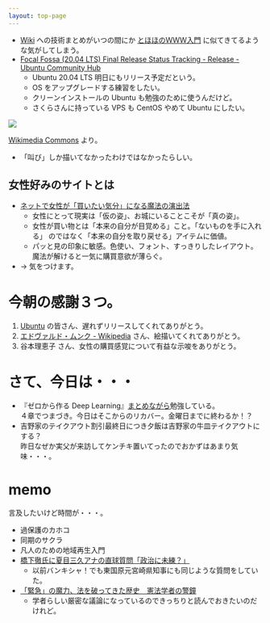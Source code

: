 ```yaml
---
layout: top-page
---
```


* [Wiki](https://github.com/izudon/izudon.github.io/wiki)
  への技術まとめがいつの間にか
  [とほほのＷＷＷ入門](http://www.tohoho-web.com/)
  に似てきてるような気がしてしまう。
* [Focal Fossa (20.04 LTS) Final Release Status Tracking - Release - Ubuntu Community Hub](https://discourse.ubuntu.com/t/focal-fossa-20-04-lts-final-release-status-tracking/15366/1)
  * Ubuntu 20.04 LTS 明日にもリリース予定だという。
  * OS をアップグレードする練習をしたい。
  * クリーンインストールの Ubuntu も勉強のために使うんだけど。
  * さくらさんに持っている VPS も CentOS やめて Ubuntu にしたい。
  
[![](https://upload.wikimedia.org/wikipedia/commons/thumb/c/c7/Edvard_Munch_-_Morning_%281884%29.jpg/1094px-Edvard_Munch_-_Morning_%281884%29.jpg)](https://commons.wikimedia.org/wiki/File:Edvard_Munch_-_Morning_(1884).jpg)

[Wikimedia Commons](https://commons.wikimedia.org/) より。

* 「叫び」しか描いてなかったわけではなかったらしい。


## 女性好みのサイトとは

* [ネットで女性が「買いたい気分」になる魔法の演出法](https://diamond.jp/articles/-/163748)
  * 女性にとって現実は「仮の姿」、お城にいることこそが「真の姿」。
  * 女性が買い物とは「本来の自分が目覚める」こと。「ないものを手に入れる」
    のではなく「本来の自分を取り戻せる」アイテムに価値。
  * パッと見の印象に敏感。色使い、フォント、すっきりしたレイアウト。
    魔法が解けると一気に購買意欲が薄らぐ。
* -> 気をつけます。


# 今朝の感謝３つ。

1. [Ubuntu](https://ubuntu.com/) の皆さん、遅れずリリースしてくれてありがとう。
2. [エドヴァルド・ムンク - Wikipedia](https://ja.wikipedia.org/wiki/%E3%82%A8%E3%83%89%E3%83%B4%E3%82%A1%E3%83%AB%E3%83%89%E3%83%BB%E3%83%A0%E3%83%B3%E3%82%AF) さん、絵描いてくれてありがとう。
3. 谷本理恵子 さん、女性の購買感覚について有益な示唆をありがとう。


# さて、今日は・・・

* 『ゼロから作る Deep Learning』[まとめながら](https://github.com/izudon/izudon.github.io/wiki/ゼロから作る-Deep-Learning)勉強している。  
  ４章でつまづき。今日はそこからのリカバー。金曜日までに終わるか！？
* 吉野家のテイクアウト割引最終日につき夕飯は吉野家の牛皿テイクアウトにする？  
  昨日なぜか実父が来訪してケンチキ置いてったのでおかずはあまり気味・・・。

# memo

言及したいけど時間が・・・。

* 過保護のカホコ
* 同期のサクラ
* 凡人のための地域再生入門
* [橋下徹氏に夏目三久アナの直球質問「政治に未練？」](https://www.sponichi.co.jp/entertainment/news/2020/04/21/kiji/20200421s00041000211000c.html)
  * 以前バンキシャ！でも東国原元宮崎県知事にも同じような質問をしていた。
* [「緊急」の魔力、法を破ってきた歴史　憲法学者の警鐘](https://digital.asahi.com/articles/ASN4K3CQ3N4BUPQJ00C.html)
  * 学者らしい厳密な議論になっているのできっちりと読んでおきたいのだけれど。
